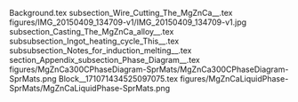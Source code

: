 Background.tex
subsection_Wire_Cutting_The_MgZnCa__.tex
figures/IMG_20150409_134709-v1/IMG_20150409_134709-v1.jpg
subsection_Casting_The_MgZnCa_alloy__.tex
subsubsection_Ingot_heating_cycle_This__.tex
subsubsection_Notes_for_induction_melting__.tex
section_Appendix_subsection_Phase_Diagram__.tex
figures/MgZnCa300CPhaseDiagram-SprMats/MgZnCa300CPhaseDiagram-SprMats.png
Block__171071434525097075.tex
figures/MgZnCaLiquidPhase-SprMats/MgZnCaLiquidPhase-SprMats.png

